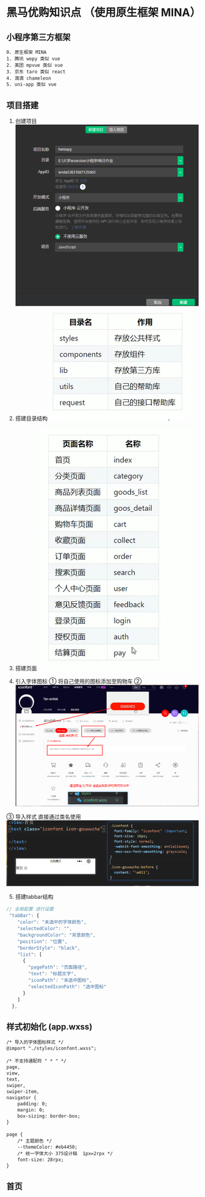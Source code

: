 # 黑马优购知识点 （使用原生框架 MINA）

## 小程序第三方框架
```txt
0. 原生框架 MINA
1. 腾讯 wepy 类似 vue
2. 美团 mpvue 类似 vue
3. 京东 taro 类似 react
4. 滴滴 chameleon
5. uni-app 类似 vue
```
## 项目搭建

1. 创建项目
![图片](./img/20.png)

2. 搭建目录结构
![图片](./img/21.png)

3. 搭建页面
![图片](./img/22.png)

4. 引入字体图标
①  将自己使用的图标添加至购物车
②  
![图片](./img/23.png)

③ 导入样式 直接通过类名使用
![图片](./img/24.png)

5. 搭建tabbar结构
```js
// 全局配置 进行设置
 "tabBar": {
    "color": "未选中的字体颜色",
    "selectedColor": "",
    "backgroundColor": "背景颜色",
    "position": "位置",
    "borderStyle": "black",
    "list": [
      {
        "pagePath": "页面路径",
        "text": "标题文字",
        "iconPath": "未选中图标",
        "selectedIconPath": "选中图标"
      }
    ]
  },
```
## 样式初始化 (app.wxss)
```wxss
/* 导入的字体图标样式 */
@import "./styles/iconfont.wxss";

/* 不支持通配符 " * " */
page,
view,
text,
swiper,
swiper-item,
navigator {
    padding: 0;
    margin: 0;
    box-sizing: border-box;
}

page {
    /* 主题颜色 */
    --themeColor: #eb4450;
    /* 统一字体大小 375设计稿  1px=2rpx */
    font-size: 28rpx;
}
```
## 首页

